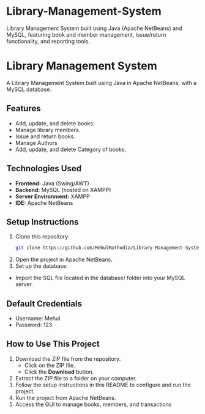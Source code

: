 # Library-Management-System
Library Management System built using Java (Apache NetBeans) and MySQL, featuring book and member management, issue/return functionality, and reporting tools.

# Library Management System

A Library Management System built using Java in Apache NetBeans, with a MySQL database.

## Features
- Add, update, and delete books.
- Manage library members.
- Issue and return books.
- Manage Authors
- Add, update, and delete Category of books.

## Technologies Used
- **Frontend:** Java (Swing/AWT)
- **Backend:** MySQL (hosted on XAMPP)
- **Server Environment:** XAMPP
- **IDE:** Apache NetBeans

## Setup Instructions
1. Clone this repository:
   ```bash
   git clone https://github.com/MehulMathodia/Library-Management-System.git
2. Open the project in Apache NetBeans.
3. Set up the database:
-  Import the SQL file located in the database/ folder into your MySQL server.
   
## Default Credentials
- Username: Mehul
- Password: 123
  
## How to Use This Project
1. Download the ZIP file from the repository.
   - Click on the ZIP file.
   - Click the **Download** button.
2. Extract the ZIP file to a folder on your computer.
3. Follow the setup instructions in this README to configure and run the project.
4. Run the project from Apache NetBeans.
5. Access the GUI to manage books, members, and transactions




